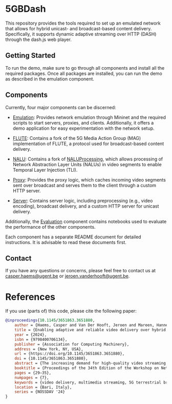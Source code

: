# 5GBDash

This repository provides the tools required to set up an emulated network that allows for hybrid unicast- and broadcast-based content delivery. Specifically, it supports dynamic adaptive streaming over HTTP (DASH) through the dash.js web player.

## Getting Started

To run the demo, make sure to go through all components and install all the required packages. Once all packages are installed, you can run the demo as described in the emulation component.

## Components

Currently, four major components can be discerned:

- [Emulation](emulation): Provides network emulation through Mininet and the required scripts to start servers, proxies, and clients. Additionally, it offers a demo application for easy experimentation with the network setup.

- [FLUTE](flute): Contains a fork of the 5G Media Action Group (MAG) implementation of FLUTE, a protocol used for broadcast-based content delivery.

- [NALU](nalu): Contains a fork of [NALUProcessing](https://github.com/IDLabMedia/NALUProcessing), which allows processing of Network Abstraction Layer Units (NALUs) in video segments to enable Temporal Layer Injection (TLI).

- [Proxy](proxy): Provides the proxy logic, which caches incoming video segments sent over broadcast and serves them to the client through a custom HTTP server.

- [Server](server): Contains server logic, including preprocessing (e.g., video encoding), broadcast delivery, and a custom HTTP server for unicast delivery.

Additionally, the [Evaluation](evaluation) component contains notebooks used to evaluate the performance of the other components.

Each component has a separate README document for detailed instructions. It is advisable to read these documents first.

## Contact

If you have any questions or concerns, please feel free to contact us at [casper.haems@ugent.be](mailto:casper.haems@ugent.be) or [jeroen.vanderhooft@ugent.be](mailto:jeroen.vanderhooft@ugent.be).

# References

If you use (parts of) this code, please cite the following paper:
```bibtex
@inproceedings{10.1145/3651863.3651880,
    author = {Haems, Casper and Van Der Hooft, Jeroen and Mareen, Hannes and Steenkiste, Peter and Van Wallendael, Glenn and Wauters, Tim and De Turck, Filip},
    title = {Enabling adaptive and reliable video delivery over hybrid unicast/broadcast networks},
    year = {2024},
    isbn = {9798400706134},
    publisher = {Association for Computing Machinery},
    address = {New York, NY, USA},
    url = {https://doi.org/10.1145/3651863.3651880},
    doi = {10.1145/3651863.3651880},
    abstract = {The increasing demand for high-quality video streaming, coupled with the necessity for low-latency delivery, presents significant challenges in today's multimedia landscape. In response to these challenges, this research explores the optimization of adaptive video streaming by integrating 5G terrestrial broadcasting with over-the-top (OTT) streaming methods. A comprehensive integration of forward error correction (FEC), temporal layer injection (TLI), and broadcast techniques enhance the robustness and efficiency of content delivery over broadcast networks and reduce unicast bandwidth to zero in low loss environments. Multiple strategies are compared through an extensive emulation setup for reducing latency in the end-to-end video delivery chain to sub 3-second live latency, demonstrating the effectiveness of a hybrid unicast-broadcast approach in achieving low-latency while maintaining high-quality video streaming performance with significantly reduced bandwidth. For 62.99\% of viewers, unicast bandwidth can be reduced to as low as zero when broadcasting the top 3 TV channels.},
    booktitle = {Proceedings of the 34th Edition of the Workshop on Network and Operating System Support for Digital Audio and Video},
    pages = {29–35},
    numpages = {7},
    keywords = {video delivery, multimedia streaming, 5G terrestrial broadcast, low latency},
    location = {Bari, Italy},
    series = {NOSSDAV '24}
}
```

